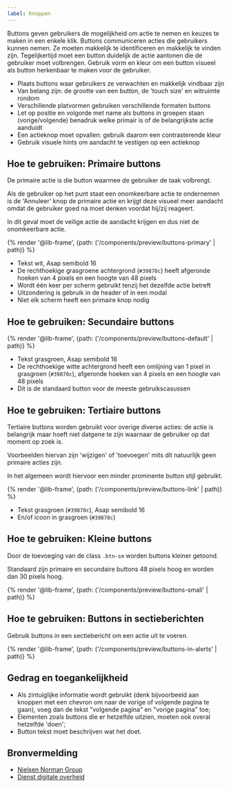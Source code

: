 ```yaml
---
label: Knoppen
---
```

Buttons geven gebruikers de mogelijkheid om actie te nemen en keuzes te maken in een enkele klik. Buttons communiceren acties die gebruikers kunnen nemen. Ze moeten makkelijk te identificeren en  makkelijk te vinden zijn. Tegelijkertijd moet een button duidelijk de actie aantonen die de gebruiker moet volbrengen. Gebruik vorm en kleur om een button visueel als button herkenbaar te maken voor de gebruiker.

- Plaats buttons waar gebruikers ze verwachten en makkelijk vindbaar zijn
- Van belang zijn: de grootte van een button, de 'touch size' en witruimte rondom
- Verschillende platvormen gebruiken verschillende formaten buttons
- Let op positie en volgorde met name als buttons in groepen staan (vorige/volgende) benadruk welke primair is of de belangrijkste actie aanduidt
- Een actieknop moet opvallen: gebruik daarom een contrasterende kleur
- Gebruik visuele hints om aandacht te vestigen op een actieknop

## Hoe te gebruiken: Primaire buttons

De primaire actie is die button waarmee de gebruiker de taak volbrengt.

Als de gebruiker op het punt staat een onomkeerbare actie te ondernemen is de 'Annuleer' knop de primaire actie en krijgt deze visueel meer aandacht omdat de gebruiker goed na moet denken voordat hij/zij reageert.

In dit geval moet de veilige actie de aandacht krijgen en dus niet de onomkeerbare actie.

{% render '@lib-frame', {path: ('/components/preview/buttons-primary' | path)} %}

- Tekst wit, Asap semibold 16
- De rechthoekige grasgroene achtergrond (`#39870c`) heeft afgeronde hoeken van 4 pixels en een hoogte van 48 pixels
- Wordt één keer per scherm gebruikt tenzij het dezelfde actie betreft
- Uitzondering is gebruik in de header of in een modal
- Niet elk scherm heeft een primaire knop nodig

## Hoe te gebruiken: Secundaire buttons

{% render '@lib-frame', {path: ('/components/preview/buttons-default' | path)} %}

- Tekst grasgroen, Asap semibold 16
- De rechthoekige witte achtergrond heeft een omlijning van 1 pixel in grasgroen  (`#39870c`), afgeronde hoeken van 4 pixels en een hoogte van 48 pixels
- Dit is de standaard button voor de meeste gebruikscasussen

## Hoe te gebruiken: Tertiaire buttons
Tertiaire buttons worden gebruikt voor overige diverse acties: de actie is belangrijk maar hoeft niet datgene te zijn waarnaar de gebruiker op dat moment op zoek is.

Voorbeelden hiervan zijn 'wijzigen' of 'toevoegen' mits dit natuurlijk geen primaire acties zijn.

In het algemeen wordt hiervoor een minder prominente button stijl gebruikt.

{% render '@lib-frame', {path: ('/components/preview/buttons-link' | path)} %}

- Tekst grasgroen (`#39870c`), Asap semibold 16
- En/of icoon in grasgroen (`#39870c`)

## Hoe te gebruiken: Kleine buttons
Door de toevoeging van de class `.btn-sm` worden buttons kleiner getoond.

Standaard zijn primaire en secundaire buttons 48 pixels hoog en worden dan 30 pixels hoog.

{% render '@lib-frame', {path: ('/components/preview/buttons-small' | path)} %}

## Hoe te gebruiken: Buttons in sectieberichten

Gebruik buttons in een sectiebericht om een actie uit te voeren.

{% render '@lib-frame', {path: ('/components/preview/buttons-in-alerts' | path)} %}

## Gedrag en toegankelijkheid

- Als zintuiglijke informatie wordt gebruikt (denk bijvoorbeeld aan knoppen met een chevron om naar de vorige of volgende pagina te gaan), voeg dan de tekst "volgende pagina" en "vorige pagina" toe;
- Elementen zoals buttons die er hetzelfde uitzien, moeten ook overal hetzelfde 'doen';
- Button tekst moet beschrijven wat het doet.

## Bronvermelding
- [Nielsen Norman Group](https://www.nngroup.com/)
- [Dienst digitale overheid](https://www.digitoegankelijk.nl)